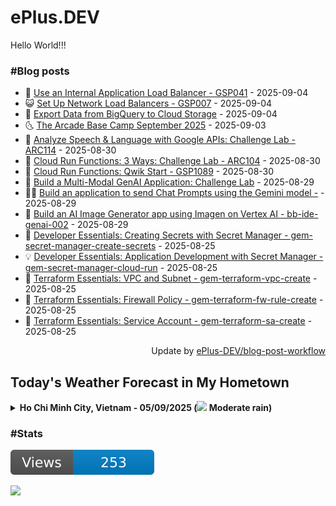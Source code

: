 # ePlus.DEV

Hello World!!!

### #Blog posts

- 🧰 [Use an Internal Application Load Balancer - GSP041](https://eplus.dev/use-an-internal-application-load-balancer-gsp041) - 2025-09-04 
- 😺 [Set Up Network Load Balancers - GSP007](https://eplus.dev/set-up-network-load-balancers-gsp007) - 2025-09-04 
- 🗽 [Export Data from BigQuery to Cloud Storage](https://eplus.dev/export-data-from-bigquery-to-cloud-storage) - 2025-09-04 
- 🌜 [The Arcade Base Camp September 2025](https://eplus.dev/the-arcade-base-camp-september-2025) - 2025-09-03 
- 📝 [Analyze Speech &amp; Language with Google APIs: Challenge Lab - ARC114](https://eplus.dev/analyze-speech-and-language-with-google-apis-challenge-lab-arc114) - 2025-08-30 
- 🚀 [Cloud Run Functions: 3 Ways: Challenge Lab - ARC104](https://eplus.dev/cloud-run-functions-3-ways-challenge-lab-arc104) - 2025-08-30 
- 💼 [Cloud Run Functions: Qwik Start - GSP1089](https://eplus.dev/cloud-run-functions-qwik-start-gsp1089) - 2025-08-30 
- 🦣 [Build a Multi-Modal GenAI Application: Challenge Lab](https://eplus.dev/build-a-multi-modal-genai-application-challenge-lab) - 2025-08-29 
- 👨‍🏫 [Build an application to send Chat Prompts using the Gemini model -](https://eplus.dev/build-an-application-to-send-chat-prompts-using-the-gemini-model) - 2025-08-29 
- 🔭 [Build an AI Image Generator app using Imagen on Vertex AI - bb-ide-genai-002](https://eplus.dev/build-an-ai-image-generator-app-using-imagen-on-vertex-ai-bb-ide-genai-002-1) - 2025-08-29 
- 🤡 [Developer Essentials: Creating Secrets with Secret Manager - gem-secret-manager-create-secrets](https://eplus.dev/developer-essentials-creating-secrets-with-secret-manager-gem-secret-manager-create-secrets) - 2025-08-25 
- 💡 [Developer Essentials: Application Development with Secret Manager - gem-secret-manager-cloud-run](https://eplus.dev/developer-essentials-application-development-with-secret-manager-gem-secret-manager-cloud-run) - 2025-08-25 
- 🦣 [Terraform Essentials: VPC and Subnet - gem-terraform-vpc-create](https://eplus.dev/terraform-essentials-vpc-and-subnet-gem-terraform-vpc-create) - 2025-08-25 
- 💪 [Terraform Essentials: Firewall Policy - gem-terraform-fw-rule-create](https://eplus.dev/terraform-essentials-firewall-policy-gem-terraform-fw-rule-create) - 2025-08-25 
- 🤡 [Terraform Essentials: Service Account - gem-terraform-sa-create](https://eplus.dev/terraform-essentials-service-account-gem-terraform-sa-create) - 2025-08-25 


<div align="right">
    Update by <a target="_blank" href="https://github.com/ePlus-DEV/blog-post-workflow">ePlus-DEV/blog-post-workflow</a>
</div>


## Today's Weather Forecast in My Hometown



<details>
    <summary><b>Ho Chi Minh City, Vietnam - 05/09/2025 (<img src="https://cdn.weatherapi.com/weather/64x64/day/302.png" width="25" /> Moderate rain)</b>
    </summary>

    
<table>
    <tr>
        <th>Hour</th>
        <td>00:00</td><td>01:00</td><td>02:00</td><td>03:00</td><td>04:00</td><td>05:00</td><td>06:00</td><td>07:00</td><td>08:00</td><td>09:00</td><td>10:00</td><td>11:00</td><td>12:00</td><td>13:00</td><td>14:00</td><td>15:00</td><td>16:00</td><td>17:00</td><td>18:00</td><td>19:00</td><td>20:00</td><td>21:00</td><td>22:00</td><td>23:00</td>
    </tr>
    <tr>
        <th>Weather</th>
        <td><img src="https://cdn.weatherapi.com/weather/64x64/night/116.png"></img></td><td><img src="https://cdn.weatherapi.com/weather/64x64/night/176.png"></img></td><td><img src="https://cdn.weatherapi.com/weather/64x64/night/176.png"></img></td><td><img src="https://cdn.weatherapi.com/weather/64x64/night/143.png"></img></td><td><img src="https://cdn.weatherapi.com/weather/64x64/night/143.png"></img></td><td><img src="https://cdn.weatherapi.com/weather/64x64/night/143.png"></img></td><td><img src="https://cdn.weatherapi.com/weather/64x64/day/143.png"></img></td><td><img src="https://cdn.weatherapi.com/weather/64x64/day/116.png"></img></td><td><img src="https://cdn.weatherapi.com/weather/64x64/day/122.png"></img></td><td><img src="https://cdn.weatherapi.com/weather/64x64/day/353.png"></img></td><td><img src="https://cdn.weatherapi.com/weather/64x64/day/353.png"></img></td><td><img src="https://cdn.weatherapi.com/weather/64x64/day/176.png"></img></td><td><img src="https://cdn.weatherapi.com/weather/64x64/day/353.png"></img></td><td><img src="https://cdn.weatherapi.com/weather/64x64/day/353.png"></img></td><td><img src="https://cdn.weatherapi.com/weather/64x64/day/176.png"></img></td><td><img src="https://cdn.weatherapi.com/weather/64x64/day/176.png"></img></td><td><img src="https://cdn.weatherapi.com/weather/64x64/day/353.png"></img></td><td><img src="https://cdn.weatherapi.com/weather/64x64/day/353.png"></img></td><td><img src="https://cdn.weatherapi.com/weather/64x64/night/176.png"></img></td><td><img src="https://cdn.weatherapi.com/weather/64x64/night/116.png"></img></td><td><img src="https://cdn.weatherapi.com/weather/64x64/night/116.png"></img></td><td><img src="https://cdn.weatherapi.com/weather/64x64/night/116.png"></img></td><td><img src="https://cdn.weatherapi.com/weather/64x64/night/116.png"></img></td><td><img src="https://cdn.weatherapi.com/weather/64x64/night/116.png"></img></td>
    </tr>
    <tr>
        <th>Condition</th>
        <td width="200px">Partly Cloudy </td><td width="200px">Patchy rain nearby</td><td width="200px">Patchy rain nearby</td><td width="200px">Mist</td><td width="200px">Mist</td><td width="200px">Mist</td><td width="200px">Mist</td><td width="200px">Partly Cloudy </td><td width="200px">Overcast </td><td width="200px">Light rain shower</td><td width="200px">Light rain shower</td><td width="200px">Patchy rain nearby</td><td width="200px">Light rain shower</td><td width="200px">Light rain shower</td><td width="200px">Patchy rain nearby</td><td width="200px">Patchy rain nearby</td><td width="200px">Light rain shower</td><td width="200px">Light rain shower</td><td width="200px">Patchy rain nearby</td><td width="200px">Partly Cloudy </td><td width="200px">Partly cloudy</td><td width="200px">Partly Cloudy </td><td width="200px">Partly Cloudy </td><td width="200px">Partly Cloudy </td>
    </tr>
    <tr>
        <th>Temperature</th>
        <td>25.8 °C</td><td>25.6 °C</td><td>25.4 °C</td><td>25.2 °C</td><td>25.1 °C</td><td>24.9 °C</td><td>24.9 °C</td><td>26.2 °C</td><td>27.9 °C</td><td>29.4 °C</td><td>30.8 °C</td><td>31.9 °C</td><td>32.6 °C</td><td>32.3 °C</td><td>31.8 °C</td><td>31.7 °C</td><td>30.9 °C</td><td>29.3 °C</td><td>28 °C</td><td>27.5 °C</td><td>27.3 °C</td><td>26.6 °C</td><td>26.3 °C</td><td>26.1 °C</td>
    </tr>
    <tr>
        <th>Wind</th>
        <td>8.6 kph</td><td>8.6 kph</td><td>8.3 kph</td><td>7.2 kph</td><td>6.5 kph</td><td>6.5 kph</td><td>6.5 kph</td><td>8.3 kph</td><td>12.6 kph</td><td>13.7 kph</td><td>13.7 kph</td><td>13.7 kph</td><td>15.1 kph</td><td>18 kph</td><td>18.4 kph</td><td>19.1 kph</td><td>18 kph</td><td>15.8 kph</td><td>11.5 kph</td><td>10.4 kph</td><td>10.8 kph</td><td>10.1 kph</td><td>10.4 kph</td><td>12.2 kph</td>
    </tr>
</table>


<div align="right">
    Updated at: 2025-09-05T13:30:28Z - by <a target="_blank"
        href="https://github.com/ePlus-DEV/weather-forecast">ePlus-DEV/weather-forecast</a>
</div>
</details>


### #Stats

[![Image of counter](https://github.com/ePlus-DEV/view-counter/blob/main/svg/685088620/badge.svg)](https://github.com/ePlus-DEV/view-counter/blob/main/readme/685088620/week.md)

![](https://komarev.com/ghpvc/?username=ePlus-DEV&style=for-the-badge)
